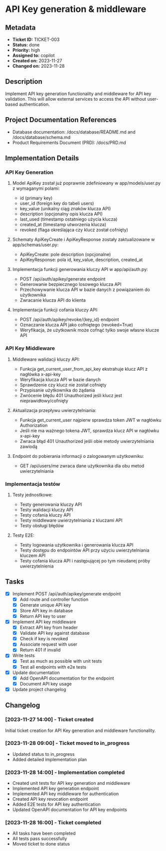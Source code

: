 # API Key generation & middleware

## Metadata
* **Ticket ID:** TICKET-003
* **Status:** done
* **Priority:** high
* **Assigned to:** copilot
* **Created on:** 2023-11-27
* **Changed on:** 2023-11-28

## Description
Implement API key generation functionality and middleware for API key validation. This will allow external services to access the API without user-based authentication.

## Project Documentation References
* Database documentation: /docs/database/README.md and /docs/database/schema.md
* Product Requirements Document (PRD): /docs/PRD.md

## Implementation Details

### API Key Generation
1. Model ApiKey został już poprawnie zdefiniowany w app/models/user.py z wymaganymi polami:
   - id (primary key)
   - user_id (foreign key do tabeli users)
   - key_value (unikalny ciąg znaków klucza API)
   - description (opcjonalny opis klucza API)
   - last_used (timestamp ostatniego użycia klucza)
   - created_at (timestamp utworzenia klucza)
   - revoked (flaga określająca czy klucz został cofnięty)

2. Schematy ApiKeyCreate i ApiKeyResponse zostały zaktualizowane w app/schemas/user.py:
   - ApiKeyCreate: pole description (opcjonalne)
   - ApiKeyResponse: pola id, key_value, description, created_at

3. Implementacja funkcji generowania kluczy API w app/api/auth.py:
   - POST /api/auth/apikey/generate endpoint
   - Generowanie bezpiecznego losowego klucza API
   - Przechowywanie klucza API w bazie danych z powiązaniem do użytkownika
   - Zwracanie klucza API do klienta

4. Implementacja funkcji cofania kluczy API:
   - POST /api/auth/apikey/revoke/{key_id} endpoint
   - Oznaczanie klucza API jako cofniętego (revoked=True)
   - Weryfikacja, że użytkownik może cofnąć tylko swoje własne klucze API

### API Key Middleware
1. Middleware walidacji kluczy API:
   - Funkcja get_current_user_from_api_key ekstrahuje klucz API z nagłówka x-api-key
   - Weryfikacja klucza API w bazie danych
   - Sprawdzenie czy klucz nie został cofnięty
   - Przypisanie użytkownika do żądania
   - Zwrócenie błędu 401 Unauthorized jeśli klucz jest nieprawidłowy/cofnięty

2. Aktualizacja przepływu uwierzytelniania:
   - Funkcja get_current_user najpierw sprawdza token JWT w nagłówku Authorization
   - Jeśli nie ma ważnego tokena JWT, sprawdza klucz API w nagłówku x-api-key
   - Zwraca błąd 401 Unauthorized jeśli obie metody uwierzytelniania zawiodą

3. Endpoint do pobierania informacji o zalogowanym użytkowniku:
   - GET /api/users/me zwraca dane użytkownika dla obu metod uwierzytelniania

### Implementacja testów
1. Testy jednostkowe:
   - Testy generowania kluczy API
   - Testy walidacji kluczy API
   - Testy cofania kluczy API
   - Testy middleware uwierzytelniania z kluczami API
   - Testy obsługi błędów

2. Testy E2E:
   - Testy logowania użytkownika i generowania klucza API
   - Testy dostępu do endpointów API przy użyciu uwierzytelniania kluczem API
   - Testy cofania klucza API i następującej po tym nieudanej próby uwierzytelnienia

## Tasks
- [x] Implement POST /api/auth/apikey/generate endpoint
  - [x] Add route and controller function
  - [x] Generate unique API key
  - [x] Store API key in database
  - [x] Return API key to user
- [x] Implement API key middleware
  - [x] Extract API key from header
  - [x] Validate API key against database
  - [x] Check if key is revoked
  - [x] Associate request with user
  - [x] Return 401 if invalid
- [x] Write tests
  - [x] Test as much as possible with unit tests
  - [x] Test all endpoints with e2e tests
- [x] Update documentation
  - [x] Add OpenAPI documentation for the endpoint
  - [x] Document API key usage
- [x] Update project changelog

## Changelog
### [2023-11-27 14:00] - Ticket created
Initial ticket creation for API Key generation and middleware functionality.

### [2023-11-28 09:00] - Ticket moved to in_progress
- Updated status to in_progress
- Added detailed implementation plan

### [2023-11-28 14:00] - Implementation completed
- Created unit tests for API key generation and middleware
- Implemented API key generation endpoint
- Implemented API key middleware for authentication
- Created API key revocation endpoint
- Added E2E tests for API key authentication
- Updated OpenAPI documentation for API key endpoints

### [2023-11-28 16:00] - Ticket completed
- All tasks have been completed
- All tests pass successfully
- Moved ticket to done status
